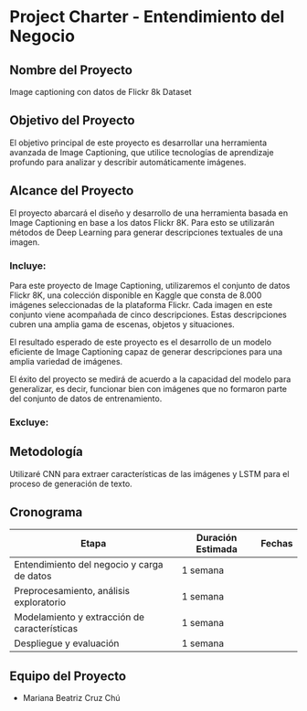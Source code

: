 # Project Charter - Entendimiento del Negocio

## Nombre del Proyecto

Image captioning con datos de Flickr 8k Dataset

## Objetivo del Proyecto

El objetivo principal de este proyecto es desarrollar una herramienta avanzada de Image Captioning, que utilice tecnologías de aprendizaje profundo para analizar y describir automáticamente imágenes. 

## Alcance del Proyecto
El proyecto abarcará el diseño y desarrollo de una herramienta basada en Image Captioning en base a los datos Flickr 8K. Para esto se utilizarán métodos de Deep Learning para generar descripciones textuales de una imagen.

### Incluye:

Para este proyecto de Image Captioning, utilizaremos el conjunto de datos Flickr 8K, una colección disponible en Kaggle que consta de 8.000 imágenes seleccionadas de la plataforma Flickr. Cada imagen en este conjunto viene acompañada de cinco descripciones. Estas descripciones cubren una amplia gama de escenas, objetos y situaciones. 

El resultado esperado de este proyecto es el desarrollo de un modelo eficiente de Image Captioning capaz de generar descripciones para una amplia variedad de imágenes. 

El éxito del proyecto se medirá de acuerdo a la capacidad del modelo para generalizar, es decir, funcionar bien con imágenes que no formaron parte del conjunto de datos de entrenamiento.

### Excluye:



## Metodología

Utilizaré CNN para extraer características de las imágenes y LSTM para el proceso de generación de texto.

## Cronograma

| Etapa | Duración Estimada | Fechas |
|------|---------|-------|
| Entendimiento del negocio y carga de datos | 1 semana
| Preprocesamiento, análisis exploratorio | 1 semana 
| Modelamiento y extracción de características | 1 semana
| Despliegue y evaluación | 1 semana

## Equipo del Proyecto

- Mariana Beatriz Cruz Chú
